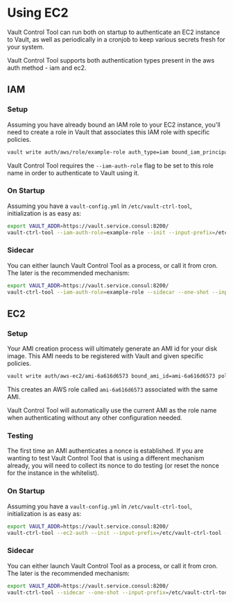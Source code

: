 # Using EC2

Vault Control Tool can run both on startup to authenticate an EC2 instance to Vault, as well as periodically
in a cronjob to keep various secrets fresh for your system.

Vault Control Tool supports both authentication types present in the aws auth method - iam and ec2.

## IAM

### Setup

Assuming you have already bound an IAM role to your EC2 instance, you'll need to create a role in Vault that associates 
this IAM role with specific policies.

```bash
vault write auth/aws/role/example-role auth_type=iam bound_iam_principal_arn=example-iam-role-arn policies=example-policy max_ttl=500h
```

Vault Control Tool requires the `--iam-auth-role` flag to be set to this role name in order to authenticate to Vault using it.

### On Startup

Assuming you have a `vault-config.yml` in `/etc/vault-ctrl-tool`, initialization is as easy as:

```bash
export VAULT_ADDR=https://vault.service.consul:8200/
vault-ctrl-tool --iam-auth-role=example-role --init --input-prefix=/etc/vault-ctrl-tool --output-prefix=/etc/vault-ctrl-tool
```

### Sidecar

You can either launch Vault Control Tool as a process, or call it from cron. The later is the recommended
mechanism:

```bash
export VAULT_ADDR=https://vault.service.consul:8200/
vault-ctrl-tool --iam-auth-role=example-role --sidecar --one-shot --input-prefix=/etc/vault-ctrl-tool --output-prefix=/etc/vault-ctrl-tool
```

## EC2

### Setup

Your AMI creation process will ultimately generate an AMI id for your disk image. This AMI needs to be
registered with Vault and given specific policies.

```bash
vault write auth/aws-ec2/ami-6a616d6573 bound_ami_id=ami-6a616d6573 policies=service-policy bound_subnet_id=subnet-....
```

This creates an AWS role called `ami-6a616d6573` associated with the same AMI.

Vault Control Tool will automatically use the current AMI as the role name when authenticating without any
other configuration needed.

### Testing

The first time an AMI authenticates a nonce is established. If you are wanting to test Vault Control Tool
that is using a different mechanism already, you will need to collect its nonce to do testing (or reset
the nonce for the instance in the whitelist).

### On Startup

Assuming you have a `vault-config.yml` in `/etc/vault-ctrl-tool`, initialization is as easy as:

```bash
export VAULT_ADDR=https://vault.service.consul:8200/
vault-ctrl-tool --ec2-auth --init --input-prefix=/etc/vault-ctrl-tool --output-prefix=/etc/vault-ctrl-tool
```

### Sidecar

You can either launch Vault Control Tool as a process, or call it from cron. The later is the recommended
mechanism:

```bash
export VAULT_ADDR=https://vault.service.consul:8200/
vault-ctrl-tool --sidecar --one-shot --input-prefix=/etc/vault-ctrl-tool --output-prefix=/etc/vault-ctrl-tool
```

